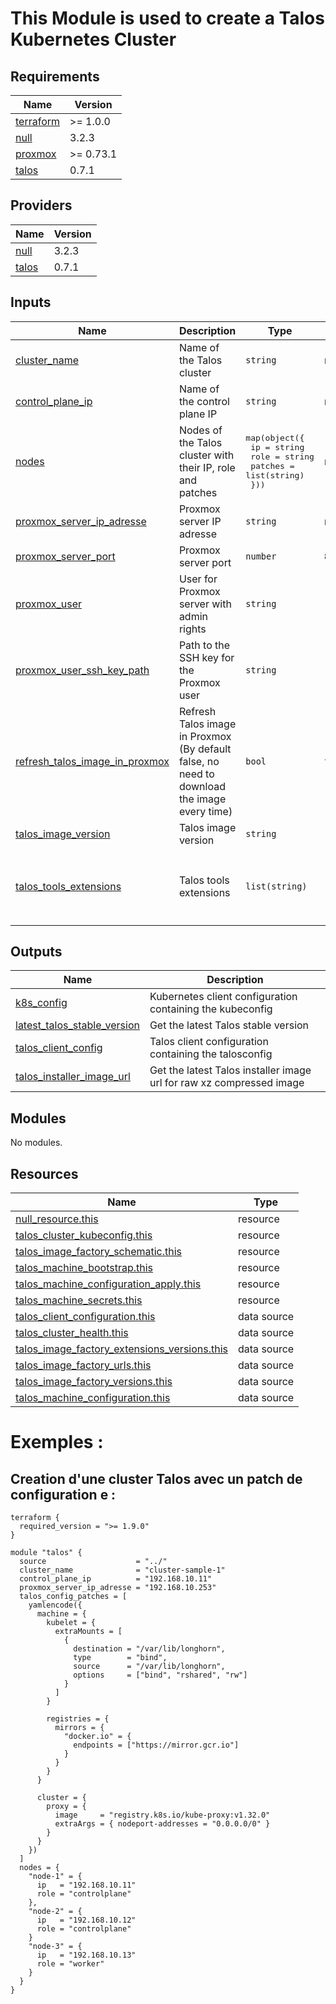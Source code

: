<!-- BEGIN_TF_DOCS -->
# This Module is used to create a Talos Kubernetes Cluster
## Requirements

| Name | Version |
|------|---------|
| <a name="requirement_terraform"></a> [terraform](#requirement\_terraform) | >= 1.0.0 |
| <a name="requirement_null"></a> [null](#requirement\_null) | 3.2.3 |
| <a name="requirement_proxmox"></a> [proxmox](#requirement\_proxmox) | >= 0.73.1 |
| <a name="requirement_talos"></a> [talos](#requirement\_talos) | 0.7.1 |
## Providers

| Name | Version |
|------|---------|
| <a name="provider_null"></a> [null](#provider\_null) | 3.2.3 |
| <a name="provider_talos"></a> [talos](#provider\_talos) | 0.7.1 |

## Inputs

| Name | Description | Type | Default | Required |
|------|-------------|------|---------|:--------:|
| <a name="input_cluster_name"></a> [cluster\_name](#input\_cluster\_name) | Name of the Talos cluster | `string` | n/a | yes |
| <a name="input_control_plane_ip"></a> [control\_plane\_ip](#input\_control\_plane\_ip) | Name of the control plane IP | `string` | n/a | yes |
| <a name="input_nodes"></a> [nodes](#input\_nodes) | Nodes of the Talos cluster with their IP, role and patches | <pre>map(object({<br/>    ip      = string<br/>    role    = string<br/>    patches = list(string)<br/>  }))</pre> | n/a | yes |
| <a name="input_proxmox_server_ip_adresse"></a> [proxmox\_server\_ip\_adresse](#input\_proxmox\_server\_ip\_adresse) | Proxmox server IP adresse | `string` | n/a | yes |
| <a name="input_proxmox_server_port"></a> [proxmox\_server\_port](#input\_proxmox\_server\_port) | Proxmox server port | `number` | `8006` | no |
| <a name="input_proxmox_user"></a> [proxmox\_user](#input\_proxmox\_user) | User for Proxmox server with admin rights | `string` | `"root"` | no |
| <a name="input_proxmox_user_ssh_key_path"></a> [proxmox\_user\_ssh\_key\_path](#input\_proxmox\_user\_ssh\_key\_path) | Path to the SSH key for the Proxmox user | `string` | `"~/.ssh/id_ed25519"` | no |
| <a name="input_refresh_talos_image_in_proxmox"></a> [refresh\_talos\_image\_in\_proxmox](#input\_refresh\_talos\_image\_in\_proxmox) | Refresh Talos image in Proxmox (By default false, no need to download the image every time) | `bool` | `true` | no |
| <a name="input_talos_image_version"></a> [talos\_image\_version](#input\_talos\_image\_version) | Talos image version | `string` | `"v1.9.4"` | no |
| <a name="input_talos_tools_extensions"></a> [talos\_tools\_extensions](#input\_talos\_tools\_extensions) | Talos tools extensions | `list(string)` | <pre>[<br/>  "qemu-guest-agent",<br/>  "iscsi-tools",<br/>  "util-linux-tools"<br/>]</pre> | no |
## Outputs

| Name | Description |
|------|-------------|
| <a name="output_k8s_config"></a> [k8s\_config](#output\_k8s\_config) | Kubernetes client configuration containing the kubeconfig |
| <a name="output_latest_talos_stable_version"></a> [latest\_talos\_stable\_version](#output\_latest\_talos\_stable\_version) | Get the latest Talos stable version |
| <a name="output_talos_client_config"></a> [talos\_client\_config](#output\_talos\_client\_config) | Talos client configuration containing the talosconfig |
| <a name="output_talos_installer_image_url"></a> [talos\_installer\_image\_url](#output\_talos\_installer\_image\_url) | Get the latest Talos installer image url for raw xz compressed image |

## Modules

No modules.
## Resources

| Name | Type |
|------|------|
| [null_resource.this](https://registry.terraform.io/providers/hashicorp/null/3.2.3/docs/resources/resource) | resource |
| [talos_cluster_kubeconfig.this](https://registry.terraform.io/providers/siderolabs/talos/0.7.1/docs/resources/cluster_kubeconfig) | resource |
| [talos_image_factory_schematic.this](https://registry.terraform.io/providers/siderolabs/talos/0.7.1/docs/resources/image_factory_schematic) | resource |
| [talos_machine_bootstrap.this](https://registry.terraform.io/providers/siderolabs/talos/0.7.1/docs/resources/machine_bootstrap) | resource |
| [talos_machine_configuration_apply.this](https://registry.terraform.io/providers/siderolabs/talos/0.7.1/docs/resources/machine_configuration_apply) | resource |
| [talos_machine_secrets.this](https://registry.terraform.io/providers/siderolabs/talos/0.7.1/docs/resources/machine_secrets) | resource |
| [talos_client_configuration.this](https://registry.terraform.io/providers/siderolabs/talos/0.7.1/docs/data-sources/client_configuration) | data source |
| [talos_cluster_health.this](https://registry.terraform.io/providers/siderolabs/talos/0.7.1/docs/data-sources/cluster_health) | data source |
| [talos_image_factory_extensions_versions.this](https://registry.terraform.io/providers/siderolabs/talos/0.7.1/docs/data-sources/image_factory_extensions_versions) | data source |
| [talos_image_factory_urls.this](https://registry.terraform.io/providers/siderolabs/talos/0.7.1/docs/data-sources/image_factory_urls) | data source |
| [talos_image_factory_versions.this](https://registry.terraform.io/providers/siderolabs/talos/0.7.1/docs/data-sources/image_factory_versions) | data source |
| [talos_machine_configuration.this](https://registry.terraform.io/providers/siderolabs/talos/0.7.1/docs/data-sources/machine_configuration) | data source |

# Exemples :

## Creation d'une cluster Talos avec un patch de configuration e :
```hcl
terraform {
  required_version = ">= 1.9.0"
}

module "talos" {
  source                    = "../"
  cluster_name              = "cluster-sample-1"
  control_plane_ip          = "192.168.10.11"
  proxmox_server_ip_adresse = "192.168.10.253"
  talos_config_patches = [
    yamlencode({
      machine = {
        kubelet = {
          extraMounts = [
            {
              destination = "/var/lib/longhorn",
              type        = "bind",
              source      = "/var/lib/longhorn",
              options     = ["bind", "rshared", "rw"]
            }
          ]
        }

        registries = {
          mirrors = {
            "docker.io" = {
              endpoints = ["https://mirror.gcr.io"]
            }
          }
        }
      }

      cluster = {
        proxy = {
          image     = "registry.k8s.io/kube-proxy:v1.32.0"
          extraArgs = { nodeport-addresses = "0.0.0.0/0" }
        }
      }
    })
  ]
  nodes = {
    "node-1" = {
      ip   = "192.168.10.11"
      role = "controlplane"
    },
    "node-2" = {
      ip   = "192.168.10.12"
      role = "controlplane"
    }
    "node-3" = {
      ip   = "192.168.10.13"
      role = "worker"
    }
  }
}

```
<!-- END_TF_DOCS -->
